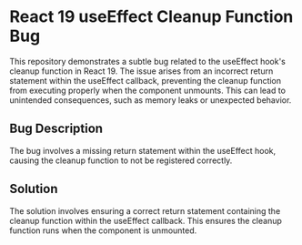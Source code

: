 # React 19 useEffect Cleanup Function Bug

This repository demonstrates a subtle bug related to the useEffect hook's cleanup function in React 19.  The issue arises from an incorrect return statement within the useEffect callback, preventing the cleanup function from executing properly when the component unmounts. This can lead to unintended consequences, such as memory leaks or unexpected behavior.

## Bug Description
The bug involves a missing return statement within the useEffect hook, causing the cleanup function to not be registered correctly.

## Solution
The solution involves ensuring a correct return statement containing the cleanup function within the useEffect callback. This ensures the cleanup function runs when the component is unmounted.
